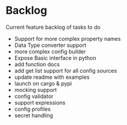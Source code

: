 # Backlog

Current feature backlog of tasks to do

- Support for more complex property names
- Data Type converter support
- more complex config builder
- Expose Basic interface in python
- add function docs
- add get list support for all config sources
- update readme with examples
- launch on cargo & pypi
- mocking support
- config validator
- support expressions
- config profiles
- secret handling